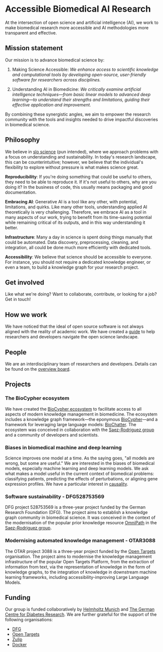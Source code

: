 # Accessible Biomedical AI Research

At the intersection of open science and artificial intelligence (AI), we work to
make biomedical research more accessible and AI methodologies more transparent
and effective.

## Mission statement

Our mission is to advance biomedical science by:

1. Making Science Accessible: *We enhance access to scientific knowledge and
computational tools by developing open-source, user-friendly software for
researchers across disciplines.*

2. Understanding AI in Biomedicine: *We critically examine artificial
intelligence techniques—from basic linear models to advanced deep learning—to
understand their strengths and limitations, guiding their effective application
and improvement.*

By combining these synergistic angles, we aim to empower the research community
with the tools and insights needed to drive impactful discoveries in biomedical
science.

## Philosophy

We believe in [slo science](https://en.wikipedia.org/wiki/Slow_science) (pun
intended), where we approach problems with a focus on understanding and
sustainability. In today's research landscape, this can be counterintuitive;
however, we believe that the individual's flexibility to explore without
pressure is what makes science great.

**Reproducibility**: If you're doing something that could be useful to others,
they need to be able to reproduce it. If it's not useful to others, why are you
doing it? In the business of code, this usually means packaging and good
documentation.

**Embracing AI**: Generative AI is a tool like any other, with potential,
limitations, and quirks. Like many other tools, understanding applied AI
theoretically is very challenging. Therefore, we embrace AI as a tool in many
aspects of our work, trying to benefit from its time-saving potential while
remaining critical of its outputs, and in this way understanding it better.

**Infrastructure**: Many a day in science is spent doing things manually that
could be automated. Data discovery, preprocessing, cleaning, and integration,
all could be done much more efficiently with dedicated tools.

**Accessibility**: We believe that science should be accessible to everyone. For
instance, you should not require a dedicated knowledge engineer, or even a team,
to build a knowledge graph for your research project.

<!-- shorten and link to dedicated page, add open source considerations, outreach, systemic incentives, academic publishing vs software sustainability, community engagement in the academic setting, falsification perspective -->

## Get involved

Like what we're doing? Want to collaborate, contribute, or looking for a job?
Get in touch!

## How we work

We have noticed that the ideal of open source software is not always aligned
with the reality of academic work. We have created a
[guide](OPEN_SCIENCE_GUIDE.md) to help researchers and developers navigate the
open science landscape.

## People

We are an interdisciplinary team of researchers and developers. Details can be
found on the [overview board](https://github.com/orgs/slolab/projects/2).

## Projects

### The BioCypher ecosystem

We have created the [BioCypher ecosystem](https://github.com/biocypher) to
facilitate access to all aspects of modern knowledge management in biomedicine.
The ecosystem includes a knowledge graph framework—the eponymous
[BioCypher](https://biocypher.org)—and a framework for leveraging large language
models: [BioChatter](https://biochatter.org). The ecosystem was conceived in
collaboration with the [Saez-Rodriguez group](https://saezlab.org) and a
community of developers and scientists.

### Biases in biomedical machine and deep learning

Science improves one model at a time. As the saying goes, "all models are wrong,
but some are useful." We are interested in the biases of biomedical models,
especially machine learning and deep learning models. We ask what makes a model
useful in the current context of biomedical problems: classifying patients,
predicting the effects of perturbations, or aligning gene expression profiles.
We have a particular interest in
[causality](https://www.embopress.org/doi/full/10.1038/s44320-024-00041-w).

### Software sustainability - DFG528753569

DFG project 528753569 is a three-year project funded by the German Research
Foundation (DFG). The project aims to establish a knowledge graph community in
biomedical science. It was conceived in the context of the modernisation of the
popular prior knowledge resource [OmniPath](https://omnipathdb.org) in the
[Saez-Rodriguez group](https://saezlab.org).

### Modernising automated knowledge management - OTAR3088

The OTAR project 3088 is a three-year project funded by the [Open
Targets](https://opentargets.org) organisation. The project aims to modernise
the knowledge management infrastructure of the popular Open Targets Platform,
from the extraction of information from text, via the representation of
knowledge in the form of knowledge graphs, to the integration of knowledge in
downstream machine learning frameworks, including accessibility-improving Large
Language Models.

## Funding

Our group is funded collaboratively by [Helmholtz
Munich](https://helmholtz-muenchen.de) and [The German Centre for Diabetes
Research](https://dzd-ev.de). We are further grateful for the support of the
following organisations:

- [DFG](https://www.dfg.de)
- [Open Targets](https://opentargets.org)
- [Zulip](https://zulip.com)
- [Docker](https://docker.com)

<!--

**Here are some ideas to get you started:**

👩‍💻 Useful resources - where can the community find your docs? Is there anything else the community should know?
🍿 Fun facts - what does your team eat for breakfast?
🧙 Remember, you can do mighty things with the power of [Markdown](https://docs.github.com/github/writing-on-github/getting-started-with-writing-and-formatting-on-github/basic-writing-and-formatting-syntax)
-->
